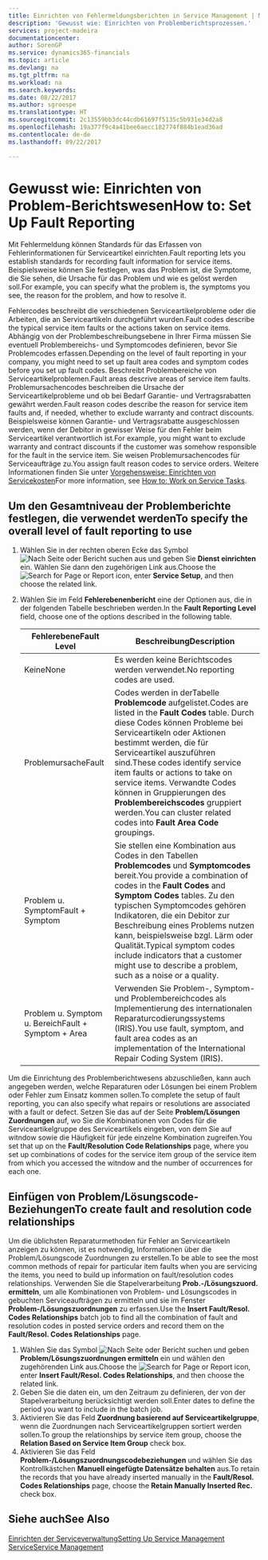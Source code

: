 ```yaml
---
title: Einrichten von Fehlermeldungsberichten in Service Management | Microsoft Docs
description: 'Gewusst wie: Einrichten von Problemberichtsprozessen.'
services: project-madeira
documentationcenter: 
author: SorenGP
ms.service: dynamics365-financials
ms.topic: article
ms.devlang: na
ms.tgt_pltfrm: na
ms.workload: na
ms.search.keywords: 
ms.date: 08/22/2017
ms.author: sgroespe
ms.translationtype: HT
ms.sourcegitcommit: 2c13559bb3dc44cdb61697f5135c5b931e34d2a8
ms.openlocfilehash: 19a377f9c4a41bee6aecc182774f884b1ead36ad
ms.contentlocale: de-de
ms.lasthandoff: 09/22/2017

---
```


# <a name="how-to-set-up-fault-reporting"></a><span data-ttu-id="e0459-103">Gewusst wie: Einrichten von Problem-Berichtswesen</span><span class="sxs-lookup"><span data-stu-id="e0459-103">How to: Set Up Fault Reporting</span></span>
<span data-ttu-id="e0459-104">Mit Fehlermeldung können Standards für das Erfassen von Fehlerinformationen für Serviceartikel einrichten.</span><span class="sxs-lookup"><span data-stu-id="e0459-104">Fault reporting lets you establish standards for recording fault information for service items.</span></span> <span data-ttu-id="e0459-105">Beispielsweise können Sie festlegen, was das Problem ist, die Symptome, die Sie sehen, die Ursache für das Problem und wie es gelöst werden soll.</span><span class="sxs-lookup"><span data-stu-id="e0459-105">For example, you can specify what the problem is, the symptoms you see, the reason for the problem, and how to resolve it.</span></span>  

<span data-ttu-id="e0459-106">Fehlercodes beschreibt die verschiedenen Serviceartikelprobleme oder die Arbeiten, die an Serviceartikeln durchgeführt wurden.</span><span class="sxs-lookup"><span data-stu-id="e0459-106">Fault codes describe the typical service item faults or the actions taken on service items.</span></span> <span data-ttu-id="e0459-107">Abhängig von der Problembeschreibungsebene in Ihrer Firma müssen Sie eventuell Problembereichs- und Symptomcodes definieren, bevor Sie Problemcodes erfassen.</span><span class="sxs-lookup"><span data-stu-id="e0459-107">Depending on the level of fault reporting in your company, you might need to set up fault area codes and symptom codes before you set up fault codes.</span></span> <span data-ttu-id="e0459-108">Beschreibt Problembereiche von Serviceartikelproblemen.</span><span class="sxs-lookup"><span data-stu-id="e0459-108">Fault areas descrive areas of service item faults.</span></span> <span data-ttu-id="e0459-109">Problemursachencodes beschreiben die Ursache der Serviceartikelprobleme und ob bei Bedarf Garantie- und Vertragsrabatten gewährt werden.</span><span class="sxs-lookup"><span data-stu-id="e0459-109">Fault reason codes describe the reason for service item faults and, if needed, whether to exclude warranty and contract discounts.</span></span> <span data-ttu-id="e0459-110">Beispielsweise können Garantie- und Vertragsrabatte ausgeschlossen werden, wenn der Debitor in gewisser Weise für den Fehler beim Serviceartikel verantwortlich ist.</span><span class="sxs-lookup"><span data-stu-id="e0459-110">For example, you might want to exclude warranty and contract discounts if the customer was somehow responsible for the fault in the service item.</span></span> <span data-ttu-id="e0459-111">Sie weisen Problemursachencodes für Serviceaufträge zu.</span><span class="sxs-lookup"><span data-stu-id="e0459-111">You assign fault reason codes to service orders.</span></span> <span data-ttu-id="e0459-112">Weitere Informationen finden Sie unter [Vorgehensweise: Einrichten von Servicekosten](service-how-to-work-on-service-tasks.md)</span><span class="sxs-lookup"><span data-stu-id="e0459-112">For more information, see [How to: Work on Service Tasks](service-how-to-work-on-service-tasks.md).</span></span>  

## <a name="to-specify-the-overall-level-of-fault-reporting-to-use"></a><span data-ttu-id="e0459-113">Um den Gesamtniveau der Problemberichte festlegen, die verwendet werden</span><span class="sxs-lookup"><span data-stu-id="e0459-113">To specify the overall level of fault reporting to use</span></span>
1. <span data-ttu-id="e0459-114">Wählen Sie in der rechten oberen Ecke das Symbol ![Nach Seite oder Bericht suchen](media/ui-search/search_small.png "Nach Seite oder Bericht suchen") aus und geben Sie **Dienst einrichten** ein. Wählen Sie dann den zugehörigen Link aus.</span><span class="sxs-lookup"><span data-stu-id="e0459-114">Choose the ![Search for Page or Report](media/ui-search/search_small.png "Search for Page or Report icon") icon, enter **Service Setup**, and then choose the related link.</span></span> 
2. <span data-ttu-id="e0459-115">Wählen Sie im Feld **Fehlerebenenbericht** eine der Optionen aus, die in der folgenden Tabelle beschrieben werden.</span><span class="sxs-lookup"><span data-stu-id="e0459-115">In the **Fault Reporting Level** field, choose one of the options described in the following table.</span></span>  
  
    |<span data-ttu-id="e0459-116">**Fehlerebene**</span><span class="sxs-lookup"><span data-stu-id="e0459-116">**Fault Level**</span></span>|<span data-ttu-id="e0459-117">**Beschreibung**</span><span class="sxs-lookup"><span data-stu-id="e0459-117">**Description**</span></span>|  
    |------------|-------------|  
    |<span data-ttu-id="e0459-118">Keine</span><span class="sxs-lookup"><span data-stu-id="e0459-118">None</span></span> | <span data-ttu-id="e0459-119">Es werden keine Berichtscodes werden verwendet.</span><span class="sxs-lookup"><span data-stu-id="e0459-119">No reporting codes are used.</span></span>|  
    |<span data-ttu-id="e0459-120">Problemursache</span><span class="sxs-lookup"><span data-stu-id="e0459-120">Fault</span></span> | <span data-ttu-id="e0459-121">Codes werden in derTabelle **Problemcode** aufgelistet.</span><span class="sxs-lookup"><span data-stu-id="e0459-121">Codes are listed in the **Fault Codes** table.</span></span> <span data-ttu-id="e0459-122">Durch diese Codes können Probleme bei Serviceartikeln oder Aktionen bestimmt werden, die für Serviceartikel auszuführen sind.</span><span class="sxs-lookup"><span data-stu-id="e0459-122">These codes identify service item faults or actions to take on service items.</span></span> <span data-ttu-id="e0459-123">Verwandte Codes können in Gruppierungen des **Problembereichscodes** gruppiert werden.</span><span class="sxs-lookup"><span data-stu-id="e0459-123">You can cluster related codes into **Fault Area Code** groupings.</span></span>|  
    |<span data-ttu-id="e0459-124">Problem u. Symptom</span><span class="sxs-lookup"><span data-stu-id="e0459-124">Fault + Symptom</span></span> | <span data-ttu-id="e0459-125">Sie stellen eine Kombination aus Codes in den Tabellen **Problemcodes** und **Symptomcodes** bereit.</span><span class="sxs-lookup"><span data-stu-id="e0459-125">You provide a combination of codes in the **Fault Codes** and **Symptom Codes** tables.</span></span> <span data-ttu-id="e0459-126">Zu den typischen Symptomcodes gehören Indikatoren, die ein Debitor zur Beschreibung eines Problems nutzen kann, beispielsweise bzgl. Lärm oder Qualität.</span><span class="sxs-lookup"><span data-stu-id="e0459-126">Typical symptom codes include indicators that a customer might use to describe a problem, such as a noise or a quality.</span></span>|  
    |<span data-ttu-id="e0459-127">Problem u. Symptom u. Bereich</span><span class="sxs-lookup"><span data-stu-id="e0459-127">Fault + Symptom + Area</span></span> | <span data-ttu-id="e0459-128">Verwenden Sie Problem-, Symptom- und Problembereichcodes als Implementierung des internationalen Reparaturcodierungssystems (IRIS).</span><span class="sxs-lookup"><span data-stu-id="e0459-128">You use fault, symptom, and fault area codes as an implementation of the International Repair Coding System (IRIS).</span></span>|  
  
<span data-ttu-id="e0459-129">Um die Einrichtung des Problemberichtwesens abzuschließen, kann auch angegeben werden, welche Reparaturen oder Lösungen bei einem Problem oder Fehler zum Einsatz kommen sollen.</span><span class="sxs-lookup"><span data-stu-id="e0459-129">To complete the setup of fault reporting, you can also specify what repairs or resolutions are associated with a fault or defect.</span></span> <span data-ttu-id="e0459-130">Setzen Sie das auf der Seite **Problem/Lösungen Zuordnungen** auf, wo Sie die Kombinationen von Codes für die Serviceartikelgruppe des Serviceartikels eingeben, von dem Sie auf witndow sowie die Häufigkeit für jede einzelne Kombination zugreifen.</span><span class="sxs-lookup"><span data-stu-id="e0459-130">You set that up on the **Fault/Resolution Code Relationships** page, where you set up combinations of codes for the service item group of the service item from which you accessed the witndow and the number of occurrences for each one.</span></span>

## <a name="to-create-fault-and-resolution-code-relationships"></a><span data-ttu-id="e0459-131">Einfügen von Problem/Lösungscode-Beziehungen</span><span class="sxs-lookup"><span data-stu-id="e0459-131">To create fault and resolution code relationships</span></span>
<!--this needs to go in a working with topic-->
<span data-ttu-id="e0459-132">Um die üblichsten Reparaturmethoden für Fehler an Serviceartikeln anzeigen zu können, ist es notwendig, Informationen über die Problem/Lösungscode Zuordnungen zu erstellen.</span><span class="sxs-lookup"><span data-stu-id="e0459-132">To be able to see the most common methods of repair for particular item faults when you are servicing the items, you need to build up information on fault/resolution codes relationships.</span></span> <span data-ttu-id="e0459-133">Verwenden Sie die Stapelverarbeitung **Prob.-/Lösungszuord. ermitteln**, um alle Kombinationen von Problem- und Lösungscodes in gebuchten Serviceaufträgen zu ermitteln und sie im Fenster **Problem-/Lösungszuordnungen** zu erfassen.</span><span class="sxs-lookup"><span data-stu-id="e0459-133">Use the **Insert Fault/Resol. Codes Relationships** batch job to find all the combination of fault and resolution codes in posted service orders and record them on the **Fault/Resol. Codes Relationships** page.</span></span> 
  
1. <span data-ttu-id="e0459-134">Wählen Sie das Symbol ![Nach Seite oder Bericht suchen](media/ui-search/search_small.png "Nach Seite oder Bericht suchen") und geben **Problem/Lösungszuordnungen ermitteln** ein und wählen den zugehörenden Link aus.</span><span class="sxs-lookup"><span data-stu-id="e0459-134">Choose the ![Search for Page or Report](media/ui-search/search_small.png "Search for Page or Report icon") icon, enter **Insert Fault/Resol. Codes Relationships**, and then choose the related link.</span></span>  
2. <span data-ttu-id="e0459-135">Geben Sie die daten ein, um den Zeitraum zu definieren, der von der Stapelverarbeitung berücksichtigt werden soll.</span><span class="sxs-lookup"><span data-stu-id="e0459-135">Enter dates to define the period you want to include in the batch job.</span></span>  
3. <span data-ttu-id="e0459-136">Aktivieren Sie das Feld **Zuordnung basierend auf Serviceartikelgruppe**, wenn die Zuordnungen nach Serviceartikelgruppen sortiert werden sollen.</span><span class="sxs-lookup"><span data-stu-id="e0459-136">To group the relationships by service item group, choose the **Relation Based on Service Item Group** check box.</span></span>  
4. <span data-ttu-id="e0459-137">Aktivieren Sie das Feld **Problem-/Lösungszuordnungscodebeziehungen** und wählen Sie das Kontrollkästchen **Manuell eingefügte Datensätze behalten** aus.</span><span class="sxs-lookup"><span data-stu-id="e0459-137">To retain the records that you have already inserted manually in the **Fault/Resol. Codes Relationships** page, choose the **Retain Manually Inserted Rec.** check box.</span></span>  

## <a name="see-also"></a><span data-ttu-id="e0459-138">Siehe auch</span><span class="sxs-lookup"><span data-stu-id="e0459-138">See Also</span></span>
[<span data-ttu-id="e0459-139">Einrichten der Serviceverwaltung</span><span class="sxs-lookup"><span data-stu-id="e0459-139">Setting Up Service Management</span></span>](service-setup-service.md)  
[<span data-ttu-id="e0459-140">Service</span><span class="sxs-lookup"><span data-stu-id="e0459-140">Service Management</span></span>](service-service.md)  

